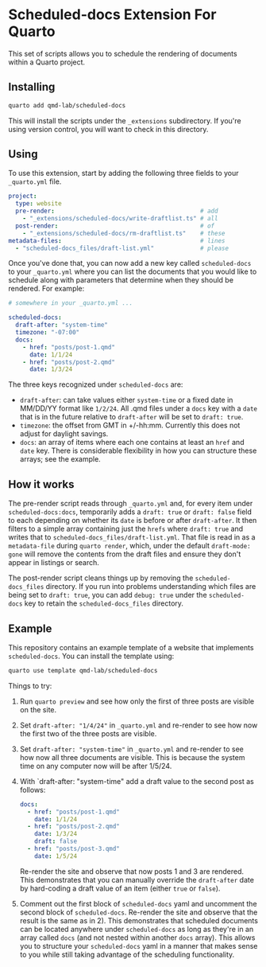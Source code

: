 # Scheduled-docs Extension For Quarto

This set of scripts allows you to schedule the rendering of documents within a Quarto project.

## Installing

```bash
quarto add qmd-lab/scheduled-docs
```

This will install the scripts under the `_extensions` subdirectory.
If you're using version control, you will want to check in this directory.

## Using

To use this extension, start by adding the following three fields to your `_quarto.yml` file.

```yaml
project:
  type: website
  pre-render:                                         # add
    - "_extensions/scheduled-docs/write-draftlist.ts" # all
  post-render:                                        # of
    - "_extensions/scheduled-docs/rm-draftlist.ts"    # these
metadata-files:                                       # lines
  - "scheduled-docs_files/draft-list.yml"             # please
```
Once you've done that, you can now add a new key called `scheduled-docs` to your `_quarto.yml` where you can list the documents that you would like to schedule along with parameters that determine when they should be rendered. For example:

```yaml
# somewhere in your _quarto.yml ...

scheduled-docs:
  draft-after: "system-time"
  timezone: "-07:00"
  docs:
    - href: "posts/post-1.qmd"
      date: 1/1/24
    - href: "posts/post-2.qmd"
      date: 1/3/24
```
The three keys recognized under `scheduled-docs` are:

- `draft-after`: can take values either `system-time` or a fixed date in MM/DD/YY format like `1/2/24`. All .qmd files under a `docs` key with a `date` that is in the future relative to `draft-after` will be set to `draft: true`.
- `timezone`: the offset from GMT in +/-hh:mm. Currently this does not adjust for daylight savings.
- `docs`: an array of items where each one contains at least an `href` and `date` key. There is considerable flexibility in how you can structure these arrays; see the example.

## How it works

The pre-render script reads through `_quarto.yml` and, for every item under `scheduled-docs:docs`, temporarily adds a `draft: true` or `draft: false` field to each depending on whether its `date` is before or after `draft-after`. It then filters to a simple array containing just the `hrefs` where `draft: true` and writes that to `scheduled-docs_files/draft-list.yml`. That file is read in as a `metadata-file` during `quarto render`, which, under the default `draft-mode: gone` will remove the contents from the draft files and ensure they don't appear in listings or search.

The post-render script cleans things up by removing the `scheduled-docs_files` directory. If you run into problems understanding which files are being set to `draft: true`, you can add `debug: true` under the `scheduled-docs` key to retain the `scheduled-docs_files` directory.

## Example

This repository contains an example template of a website that implements `scheduled-docs`. You can install the template using:

```bash
quarto use template qmd-lab/scheduled-docs
```

Things to try:

1. Run `quarto preview` and see how only the first of three posts are visible on the site.
2. Set `draft-after: "1/4/24"` in `_quarto.yml` and re-render to see how now the first two of the three posts are visible.
3. Set `draft-after: "system-time"` in `_quarto.yml` and re-render to see how now all three documents are visible. This is because the system time on any computer now will be after 1/5/24.
4. With `draft-after: "system-time" add a draft value to the second post as follows:
   
   ```yaml
   docs:
     - href: "posts/post-1.qmd"
       date: 1/1/24
     - href: "posts/post-2.qmd"
       date: 1/3/24
       draft: false
     - href: "posts/post-3.qmd"
       date: 1/5/24
   ```
   Re-render the site and observe that now posts 1 and 3 are rendered. This demonstrates that you can manually override the `draft-after` date by hard-coding a draft value of an item (either `true` or `false`).
5. Comment out the first block of `scheduled-docs` yaml and uncomment the second block of `scheduled-docs`. Re-render the site and observe that the result is the same as in 2). This demonstrates that scheduled documents can be located anywhere under `scheduled-docs` as long as they're in an array called `docs` (and not nested within another `docs` array). This allows you to structure your `scheduled-docs` yaml in a manner that makes sense to you while still taking advantage of the scheduling functionality.
